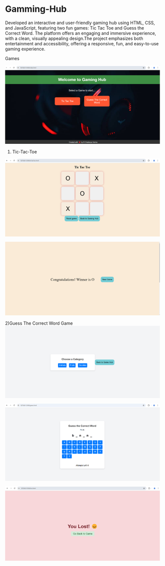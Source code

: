 # Gamming-Hub

 Developed an interactive and user-friendly gaming hub using HTML, CSS, and JavaScript, featuring two fun games: Tic Tac Toe and Guess the Correct Word. The platform offers an engaging and immersive experience, with a clean, visually appealing design.The project emphasizes both entertainment and accessibility, offering a responsive, fun, and easy-to-use gaming experience.

Games

![image alt](https://github.com/Rchaitanya03/Gamming-Hub/blob/10d27087aabc1698a1d5575e067a4b46e12bf005/gamehubimage01.png)

1) Tic-Tac-Toe

![image alt](https://github.com/Rchaitanya03/Gamming-Hub/blob/e30b803930a4772e1ee9dc336835dcaf7ac05a69/gamehubimage02.png)

![image alt](https://github.com/Rchaitanya03/Gamming-Hub/blob/e30b803930a4772e1ee9dc336835dcaf7ac05a69/gamehubimage03.png)

2)Guess The Correct Word Game
![image alt](https://github.com/Rchaitanya03/Gamming-Hub/blob/e30b803930a4772e1ee9dc336835dcaf7ac05a69/gamehubimage04.png)

![image alt](https://github.com/Rchaitanya03/Gamming-Hub/blob/10d27087aabc1698a1d5575e067a4b46e12bf005/gamehubimage05.png)

![image alt](https://github.com/Rchaitanya03/Gamming-Hub/blob/10d27087aabc1698a1d5575e067a4b46e12bf005/gamehubimage06.png)
